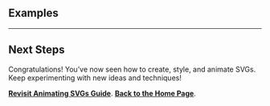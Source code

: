 ## Examples

---

## **Next Steps**

Congratulations! You’ve now seen how to create, style, and animate SVGs. Keep experimenting with new ideas and techniques!  

**[Revisit Animating SVGs Guide](./6animating-svgs.md)**.
**[Back to the Home Page](./README.md)**.